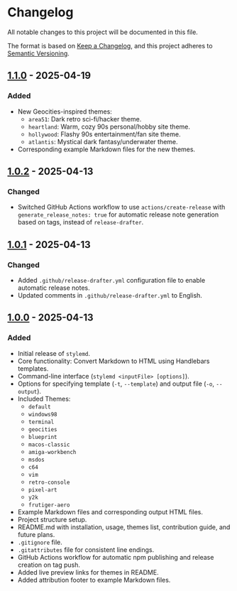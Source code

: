 # Changelog

All notable changes to this project will be documented in this file.

The format is based on [Keep a Changelog](https://keepachangelog.com/en/1.0.0/),
and this project adheres to [Semantic Versioning](https://semver.org/spec/v2.0.0.html).

## [1.1.0] - 2025-04-19

### Added
- New Geocities-inspired themes:
  - `area51`: Dark retro sci-fi/hacker theme.
  - `heartland`: Warm, cozy 90s personal/hobby site theme.
  - `hollywood`: Flashy 90s entertainment/fan site theme.
  - `atlantis`: Mystical dark fantasy/underwater theme.
- Corresponding example Markdown files for the new themes.

## [1.0.2] - 2025-04-13

### Changed
- Switched GitHub Actions workflow to use `actions/create-release` with `generate_release_notes: true` for automatic release note generation based on tags, instead of `release-drafter`.

## [1.0.1] - 2025-04-13

### Changed
- Added `.github/release-drafter.yml` configuration file to enable automatic release notes.
- Updated comments in `.github/release-drafter.yml` to English.

## [1.0.0] - 2025-04-13

### Added

- Initial release of `stylemd`.
- Core functionality: Convert Markdown to HTML using Handlebars templates.
- Command-line interface (`stylemd <inputFile> [options]`).
- Options for specifying template (`-t`, `--template`) and output file (`-o`, `--output`).
- Included Themes:
  - `default`
  - `windows98`
  - `terminal`
  - `geocities`
  - `blueprint`
  - `macos-classic`
  - `amiga-workbench`
  - `msdos`
  - `c64`
  - `vim`
  - `retro-console`
  - `pixel-art`
  - `y2k`
  - `frutiger-aero`
- Example Markdown files and corresponding output HTML files.
- Project structure setup.
- README.md with installation, usage, themes list, contribution guide, and future plans.
- `.gitignore` file.
- `.gitattributes` file for consistent line endings.
- GitHub Actions workflow for automatic npm publishing and release creation on tag push.
- Added live preview links for themes in README.
- Added attribution footer to example Markdown files.

[1.1.0]: https://github.com/ddukbg/stylemd/compare/v1.0.2...v1.1.0
[1.0.2]: https://github.com/ddukbg/stylemd/compare/v1.0.1...v1.0.2
[1.0.1]: https://github.com/ddukbg/stylemd/compare/v1.0.0...v1.0.1
[1.0.0]: https://github.com/ddukbg/stylemd/releases/tag/v1.0.0 